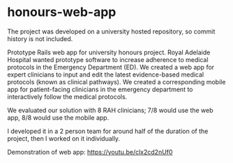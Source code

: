 # honours-web-app
The project was developed on a university hosted repository, so commit history is not included.

Prototype Rails web app for university honours project.
Royal Adelaide Hospital wanted prototype software to increase adherence to medical protocols in the Emergency Department (ED).
We created a web app for expert clinicians to input and edit the latest evidence-based medical protocols (known as clinical pathways).
We created a corresponding mobile app for patient-facing clinicians in the emergency department to interactively follow the medical protocols.

We evaluated our solution with 8 RAH clinicians; 7/8 would use the web app, 8/8 would use the mobile app.

I developed it in a 2 person team for around half of the duration of the project, then I worked on it individually.

Demonstration of web app: https://youtu.be/clx2cd2nUf0
